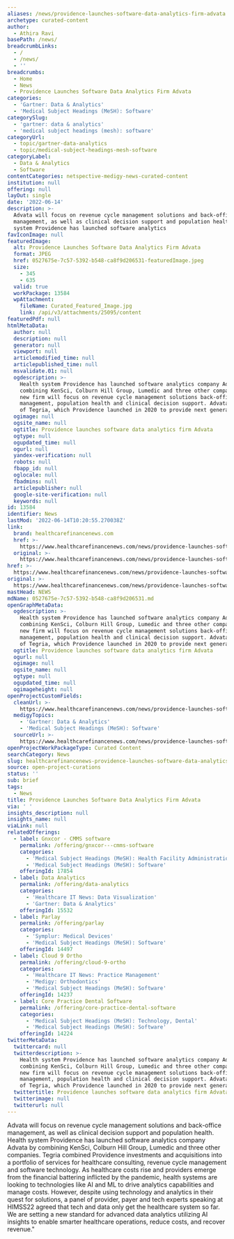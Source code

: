 ```yaml
---
aliases: /news/providence-launches-software-data-analytics-firm-advata
archetype: curated-content
author:
  - Athira Ravi
basePath: /news/
breadcrumbLinks:
  - /
  - /news/
  - ''
breadcrumbs:
  - Home
  - News
  - Providence Launches Software Data Analytics Firm Advata
categories:
  - 'Gartner: Data & Analytics'
  - 'Medical Subject Headings (MeSH): Software'
categorySlug:
  - 'gartner: data & analytics'
  - 'medical subject headings (mesh): software'
categoryUrl:
  - topic/gartner-data-analytics
  - topic/medical-subject-headings-mesh-software
categoryLabel:
  - Data & Analytics
  - Software
contentCategories: netspective-medigy-news-curated-content
institution: null
offering: null
layOut: single
date: '2022-06-14'
description: >-
  Advata will focus on revenue cycle management solutions and back-office
  management, as well as clinical decision support and population health. Health
  system Providence has launched software analytics
favIconImage: null
featuredImage:
  alt: Providence Launches Software Data Analytics Firm Advata
  format: JPEG
  href: 0527675e-7c57-5392-b548-ca8f9d206531-featuredImage.jpeg
  size:
    - 345
    - 635
  valid: true
  workPackage: 13584
  wpAttachment:
    fileName: Curated_Featured_Image.jpg
    link: /api/v3/attachments/25095/content
featuredPdf: null
htmlMetaData:
  author: null
  description: null
  generator: null
  viewport: null
  articlemodified_time: null
  articlepublished_time: null
  msvalidate.01: null
  ogdescription: >-
    Health system Providence has launched software analytics company Advata by
    combining KenSci, Colburn Hill Group, Lumedic and three other companies. The
    new firm will focus on revenue cycle management solutions back-office
    management, population health and clinical decision support. Advata is part
    of Tegria, which Providence launched in 2020 to provide next generation
  ogimage: null
  ogsite_name: null
  ogtitle: Providence launches software data analytics firm Advata
  ogtype: null
  ogupdated_time: null
  ogurl: null
  yandex-verification: null
  robots: null
  fbapp_id: null
  oglocale: null
  fbadmins: null
  articlepublisher: null
  google-site-verification: null
  keywords: null
id: 13584
identifier: News
lastMod: '2022-06-14T10:20:55.270038Z'
link:
  brand: healthcarefinancenews.com
  href: >-
    https://www.healthcarefinancenews.com/news/providence-launches-software-data-analytics-firm-advata
  original: >-
    https://www.healthcarefinancenews.com/news/providence-launches-software-data-analytics-firm-advata
href: >-
  https://www.healthcarefinancenews.com/news/providence-launches-software-data-analytics-firm-advata
original: >-
  https://www.healthcarefinancenews.com/news/providence-launches-software-data-analytics-firm-advata
mastHead: NEWS
mdName: 0527675e-7c57-5392-b548-ca8f9d206531.md
openGraphMetaData:
  ogdescription: >-
    Health system Providence has launched software analytics company Advata by
    combining KenSci, Colburn Hill Group, Lumedic and three other companies. The
    new firm will focus on revenue cycle management solutions back-office
    management, population health and clinical decision support. Advata is part
    of Tegria, which Providence launched in 2020 to provide next generation
  ogtitle: Providence launches software data analytics firm Advata
  ogurl: null
  ogimage: null
  ogsite_name: null
  ogtype: null
  ogupdated_time: null
  ogimageheight: null
openProjectCustomFields:
  cleanUrl: >-
    https://www.healthcarefinancenews.com/news/providence-launches-software-data-analytics-firm-advata
  medigyTopics:
    - 'Gartner: Data & Analytics'
    - 'Medical Subject Headings (MeSH): Software'
  sourceUrl: >-
    https://www.healthcarefinancenews.com/news/providence-launches-software-data-analytics-firm-advata
openProjectWorkPackageType: Curated Content
searchCategory: News
slug: healthcarefinancenews-providence-launches-software-data-analytics-firm-advata
source: open-project-curations
status: ''
sub: brief
tags:
  - News
title: Providence Launches Software Data Analytics Firm Advata
via: ' '
insights_description: null
insights_name: null
viaLink: null
relatedOfferings:
  - label: Gnxcor - CMMS software
    permalink: /offering/gnxcor---cmms-software
    categories:
      - 'Medical Subject Headings (MeSH): Health Facility Administration'
      - 'Medical Subject Headings (MeSH): Software'
    offeringId: 17854
  - label: Data Analytics
    permalink: /offering/data-analytics
    categories:
      - 'Healthcare IT News: Data Visualization'
      - 'Gartner: Data & Analytics'
    offeringId: 15532
  - label: Parlay
    permalink: /offering/parlay
    categories:
      - 'Symplur: Medical Devices'
      - 'Medical Subject Headings (MeSH): Software'
    offeringId: 14497
  - label: Cloud 9 Ortho
    permalink: /offering/cloud-9-ortho
    categories:
      - 'Healthcare IT News: Practice Management'
      - 'Medigy: Orthodontics'
      - 'Medical Subject Headings (MeSH): Software'
    offeringId: 14237
  - label: Core Practice Dental Software
    permalink: /offering/core-practice-dental-software
    categories:
      - 'Medical Subject Headings (MeSH): Technology, Dental'
      - 'Medical Subject Headings (MeSH): Software'
    offeringId: 14224
twitterMetaData:
  twittercard: null
  twitterdescription: >-
    Health system Providence has launched software analytics company Advata by
    combining KenSci, Colburn Hill Group, Lumedic and three other companies. The
    new firm will focus on revenue cycle management solutions back-office
    management, population health and clinical decision support. Advata is part
    of Tegria, which Providence launched in 2020 to provide next generation
  twittertitle: Providence launches software data analytics firm Advata
  twitterimage: null
  twitterurl: null
---
```

<p>Advata will focus on revenue cycle management solutions and back-office management, as well as clinical decision support and population health. Health system Providence has launched software analytics company Advata by combining KenSci, Colburn Hill Group, Lumedic and three other companies.
Tegria combined Providence investments and acquisitions into a portfolio of services for healthcare consulting, revenue cycle management and software technology.
As healthcare costs rise and providers emerge from the financial battering inflicted by the pandemic, health systems are looking to technologies like AI and ML to drive analytics capabilities and manage costs.
However, despite using technology and analytics in their quest for solutions, a panel of provider, payer and tech experts speaking at HIMSS22 agreed that tech and data only get the healthcare system so far.
We are setting a new standard for advanced data analytics utilizing AI insights to enable smarter healthcare operations, reduce costs, and recover revenue."</p>